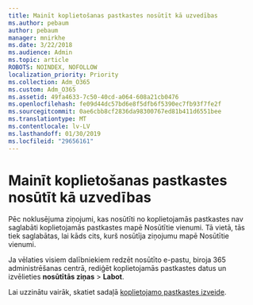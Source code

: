 ```yaml
---
title: Mainīt koplietošanas pastkastes nosūtīt kā uzvedības
ms.author: pebaum
author: pebaum
manager: mnirkhe
ms.date: 3/22/2018
ms.audience: Admin
ms.topic: article
ROBOTS: NOINDEX, NOFOLLOW
localization_priority: Priority
ms.collection: Adm_O365
ms.custom: Adm_O365
ms.assetid: 49fa4633-7c50-40cd-a064-608a21cb0476
ms.openlocfilehash: fe09d44dc57bd6e8f5dfb6f5390ec7fb93f7fe2f
ms.sourcegitcommit: 0ae6cbb8cf2836da98300767ed81b411d6551bee
ms.translationtype: MT
ms.contentlocale: lv-LV
ms.lasthandoff: 01/30/2019
ms.locfileid: "29656161"
---
```

# <a name="changing-shared-mailbox-send-as-behavior"></a>Mainīt koplietošanas pastkastes nosūtīt kā uzvedības

Pēc noklusējuma ziņojumi, kas nosūtīti no koplietojamās pastkastes nav saglabāti koplietojamās pastkastes mapē Nosūtītie vienumi. Tā vietā, tās tiek saglabātas, lai kāds cits, kurš nosūtīja ziņojumu mapē Nosūtītie vienumi.
  
Ja vēlaties visiem dalībniekiem redzēt nosūtīto e-pastu, biroja 365 administrēšanas centrā, rediģēt koplietojamās pastkastes datus un izvēlieties **nosūtītās ziņas** \> **Labot**.
  
Lai uzzinātu vairāk, skatiet sadaļā [koplietojamo pastkastes izveide](https://support.office.com/article/create-a-shared-mailbox-871a246d-3acd-4bba-948e-5de8be0544c9).
  

